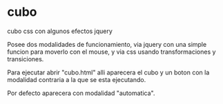 # cubo
cubo css con algunos efectos jquery

Posee dos modalidades de funcionamiento, via jquery con una simple funcion para moverlo con el mouse, y via css usando transformaciones y transiciones.

Para ejecutar abrir "cubo.html" alli aparecera el cubo y un boton con la modalidad contraria a la que se esta ejecutando.

Por defecto aparecera con modalidad "automatica".
